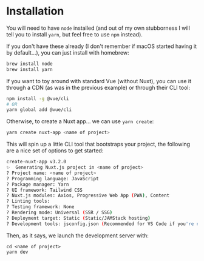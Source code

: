 # Installation

You will need to have `node` installed (and out of my own stubborness I will tell you to install `yarn`, but feel free to use `npm` instead).

If you don't have these already (I don't remember if macOS started having it by default...), you can just install with homebrew:

```sh
brew install node
brew install yarn
```

If you want to toy around with standard Vue (without Nuxt), you can use it through a CDN (as was in the previous example) or through their CLI tool:

```sh
npm install -g @vue/cli
# OR
yarn global add @vue/cli
```

Otherwise, to create a Nuxt app... we can use `yarn create`:

```sh
yarn create nuxt-app <name of project>
```

This will spin up a little CLI tool that bootstraps your project, the following are a nice set of options to get started:

```sh
create-nuxt-app v3.2.0
✨  Generating Nuxt.js project in <name of project>
? Project name: <name of project>
? Programming language: JavaScript
? Package manager: Yarn
? UI framework: Tailwind CSS
? Nuxt.js modules: Axios, Progressive Web App (PWA), Content
? Linting tools: 
? Testing framework: None
? Rendering mode: Universal (SSR / SSG)
? Deployment target: Static (Static/JAMStack hosting)
? Development tools: jsconfig.json (Recommended for VS Code if you're not using typescript)
```

Then, as it says, we launch the development server with:

```
cd <name of project>
yarn dev
```